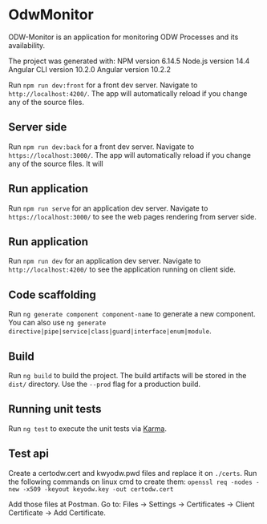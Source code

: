 # OdwMonitor
ODW-Monitor is an application for monitoring ODW Processes and its availability.

The project was generated with:
NPM version 6.14.5
Node.js version 14.4
Angular CLI version 10.2.0
Angular version 10.2.2

Run `npm run dev:front` for a front dev server. Navigate to `http://localhost:4200/`. The app will automatically reload if you change any of the source files.

## Server side

Run `npm run dev:back` for a front dev server. Navigate to `https://localhost:3000/`. The app will automatically reload if you change any of the source files. 
It will

## Run application

Run `npm run serve` for an application dev server. Navigate to `https://localhost:3000/` to see the web pages rendering from server side.

## Run application

Run `npm run dev` for an application dev server. Navigate to `http://localhost:4200/` to see the application running on client side.


## Code scaffolding

Run `ng generate component component-name` to generate a new component. You can also use `ng generate directive|pipe|service|class|guard|interface|enum|module`.

## Build

Run `ng build` to build the project. The build artifacts will be stored in the `dist/` directory. Use the `--prod` flag for a production build.

## Running unit tests

Run `ng test` to execute the unit tests via [Karma](https://karma-runner.github.io).

## Test api

Create a certodw.cert and kwyodw.pwd files and replace it on `./certs`.
Run the following commands on linux cmd to create them:
`openssl req -nodes -new -x509 -keyout keyodw.key -out certodw.cert`

Add those files at Postman. Go to: Files -> Settings -> Certificates -> Client Certificate -> Add Certificate.
